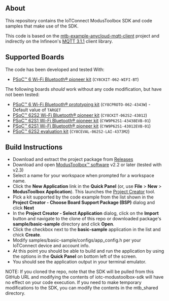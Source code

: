 ## About

This repository contains the IoTConnect ModusToolbox SDK and code samples that make use of the SDK.

This code is based on the [mtb-example-anycloud-mqtt-client](https://github.com/Infineon/mtb-example-anycloud-mqtt-client) project 
 and indirectly on the Infineon's [MQTT 3.1.1](https://github.com/Infineon/mqtt) client library.

## Supported Boards

The code has been developed and tested With:
- [PSoC&trade; 6 Wi-Fi Bluetooth&reg; pioneer kit](https://www.cypress.com/CY8CKIT-062-WiFi-BT) (`CY8CKIT-062-WIFI-BT`)

The following boards *should* work without any code modification, but have not been tested:
- [PSoC&trade; 6 Wi-Fi Bluetooth&reg; prototyping kit](https://www.cypress.com/CY8CPROTO-062-4343W) (`CY8CPROTO-062-4343W`) - Default value of `TARGET`
- [PSoC&trade; 62S2 Wi-Fi Bluetooth&reg; pioneer kit](https://www.cypress.com/CY8CKIT-062S2-43012) (`CY8CKIT-062S2-43012`)
- [PSoC&trade; 62S1 Wi-Fi Bluetooth&reg; pioneer kit](https://www.cypress.com/CYW9P62S1-43438EVB-01) (`CYW9P62S1-43438EVB-01`)
- [PSoC&trade; 62S1 Wi-Fi Bluetooth&reg; pioneer kit](https://www.cypress.com/CYW9P62S1-43012EVB-01) (`CYW9P62S1-43012EVB-01`)
- [PSoC&trade; 62S2 evaluation kit](https://www.cypress.com/CY8CEVAL-062S2) (`CY8CEVAL-062S2-LAI-4373M2`)


## Build Instructions

- Download and extract the project package from [Releases](https://github.com/avnet-iotconnect/iotc-modustoolbox-sdk/releases/)
- Download and open [ModusToolbox&trade; software](https://www.cypress.com/products/modustoolbox-software-environment) v2.2 or later (tested with v2.3)
- Select a name for your workspace when prompted for a workspace name.
- Click the **New Application** link in the **Quick Panel** (or, use **File** > **New** > **ModusToolbox Application**). This launches the [Project Creator](https://www.cypress.com/ModusToolboxProjectCreator) tool.
- Pick a kit supported by the code example from the list shown in the **Project Creator - Choose Board Support Package (BSP)** dialog and click **Next**
- In the **Project Creator - Select Application** dialog, click on the **Import** button and 
   navigate to the clone of this repo or downloaded package's **sample/basic-sample** directory and click **Open**. 
- Click the checkbox next to the **basic-sample** application in the list and chick **Create**.
- Modify samples/basic-sample/configs/app_config.h per your IoTConnect device and account info.
- At this point you should be able to build and run the application by using the options in the **Quick Panel** on bottom left of the screen.   
- You should see the application output in your terminal emulator.

NOTE: If you cloned the repo, note that the SDK will be pulled from this GitHub URL and modifying the contents of iotc-modustoolbox-sdk will have no effect on your code execution. 
If you need to make temporary modifications to the SDK, you can modify the contents in the mtb_shared directory.
